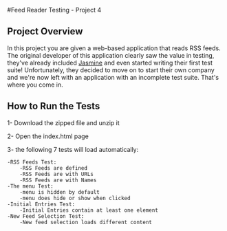 #Feed Reader Testing - Project 4

## Project Overview

In this project you are given a web-based application that reads RSS feeds. The original developer of this application clearly saw the value in testing, they've already included [Jasmine](http://jasmine.github.io/) and even started writing their first test suite! Unfortunately, they decided to move on to start their own company and we're now left with an application with an incomplete test suite. That's where you come in.

## How to Run the Tests

1- Download the zipped file and unzip it

2- Open the index.html page

3- the following 7 tests will load automatically:
	
	-RSS Feeds Test:
		-RSS Feeds are defined
		-RSS Feeds are with URLs
		-RSS Feeds are with Names
	-The menu Test:
		-menu is hidden by default
		-menu does hide or show when clicked
	-Initial Entries Test:
		-Initial Entries contain at least one element
	-New Feed Selection Test:
		-New feed selection loads different content



